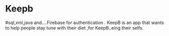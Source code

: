 # Keepb
#sql,xml,java and....Firebase for authentication .
KeepB is an app that wants to help people stay tune with their diet ,for KeepB..eing their selfs.
